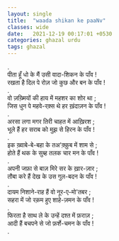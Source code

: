 ```yaml
---
layout: single
title:  "waada shikan ke paaNv"
classes: wide
date:   2021-12-19 00:17:01 +0530
categories: ghazal urdu
tags: ghazal
---
```

.<br>
पीता हूँ धो के मैं उसी वादा-शिकन के पाँव !<br>
रखता है दिल पे रोज़ जो कुछ और बन के पाँव !<br>
.<br>
वो ज़ख़्मियों की हाय में महशर का शोर था ;<br>
जिस धुन पे महवे-रक़्स थे हर ख़ंदाज़न के पाँव !<br>
.<br>
अरसा लगा मगर तिरी चाहत में आख़िरश  ;<br>
भूले हैं हर सराब को मुझ से हिरन के पाँव !<br>
.<br>
इक ख़्वाबे-बे-बहा के तअ'क़्क़ुब में शाम से ;<br>
होते हैं थक के सुब्ह तलक चार मन के पाँव !<br>
.<br>
अपनी जफ़ा से बाज़ मिरे सर के ख़ार-ज़ार ;<br>
तौबा करे हैं देख के उस गुल-बदन के पाँव !<br>
.<br>
दायम निशाने-राह हैं वो नूर-ए-मो'तबर ;<br>
सहरा में जो रक़म हुए शाहे-ज़मन के पाँव !<br>
.<br>
फिरता है साथ ले के उन्हें दश्त में फ़राज़ ;<br>
आदी हैं बचपने से जो फ़र्शे-चमन के पाँव !<br>
.<br>
